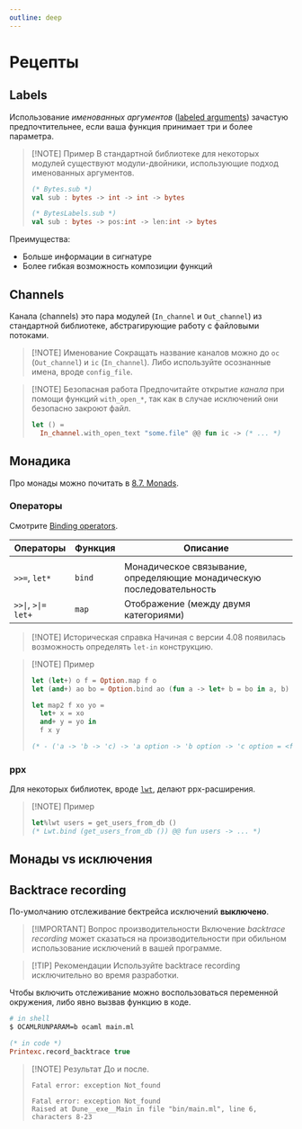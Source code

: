 ```yaml
---
outline: deep
---
```


# Рецепты

## Labels

Использование *именованных аргументов* ([labeled arguments](https://ocaml.org/manual/lablexamples.html))  зачастую предпочтительнее, если ваша функция принимает три и более параметра. 

> [!NOTE] Пример
> В стандартной библиотеке для некоторых модулей существуют модули-двойники, использующие подход именованных аргументов. 
> ```ocaml
> (* Bytes.sub *)
> val sub : bytes -> int -> int -> bytes
> 
> (* BytesLabels.sub *)
> val sub : bytes -> pos:int -> len:int -> bytes
> ```

Преимущества:

- Больше информации в сигнатуре 
- Более гибкая возможность композиции функций 


## Channels

Канала (channels) это пара модулей (`In_channel` и `Out_channel`) из стандартной библиотеке, абстрагирующие работу с файловыми потоками.

> [!NOTE] Именование
> Сокращать название каналов можно до `oc` (`Out_channel`) и `ic` (`In_channel`). Либо используйте осознанные имена, вроде `config_file`.

> [!NOTE] Безопасная работа
> Предпочитайте открытие _канала_ при помощи функций `with_open_*`, так как в случае исключений они безопасно закроют файл.
>  ```ocaml
>  let () =
>    In_channel.with_open_text "some.file" @@ fun ic -> (* ... *)
>  ```

## Монадика

Про монады можно почитать в [8.7. Monads](https://cs3110.github.io/textbook/chapters/ds/monads.html).

### Операторы

Смотрите [Binding operators](https://ocaml.org/manual/bindingops.html).

| Операторы             | Функция | Описание                                                              |
| --------------------- | ------- | --------------------------------------------------------------------- |
|                       |         |                                                                       |
| `>>=`, `let*`         | `bind`  | Монадическое связывание, определяющие монадическую последовательность |
| `>>\|`, `>\|=` `let+` | `map`   | Отображение (между двумя категориями)                                 |

> [!NOTE] Историческая справка
> Начиная с версии 4.08 появилась возможность определять `let-in` конструкцию.

> [!NOTE] Пример
> 
> ```ocaml
> let (let+) o f = Option.map f o
> let (and+) ao bo = Option.bind ao (fun a -> let+ b = bo in a, b)
> 
> let map2 f xo yo =
>   let+ x = xo
>   and+ y = yo in
>   f x y
> 
> (* - ('a -> 'b -> 'c) -> 'a option -> 'b option -> 'c option = <fun> *)
> ```

### ppx

Для некоторых библиотек, вроде [`lwt`](./libraries/concurrency/lwt.md), делают ppx-расширения.

> [!NOTE] Пример
>
> ```ocaml
> let%lwt users = get_users_from_db ()
> (* Lwt.bind (get_users_from_db ()) @@ fun users -> ... *)
> ``` 

## Монады vs исключения 

## Backtrace recording

По-умолчанию отслеживание бектрейса исключений **выключено**.

> [!IMPORTANT] Вопрос производительности
> Включение _backtrace recording_ может сказаться на производительности при обильном использование исключений в вашей программе.

> [!TIP] Рекомендации
> Используйте backtrace recording исключительно во время разработки.

Чтобы включить отслеживание можно воспользоваться переменной окружения, либо явно вызвав функцию в коде.

```sh
# in shell
$ OCAMLRUNPARAM=b ocaml main.ml
```

```ocaml
(* in code *)
Printexc.record_backtrace true
```

> [!NOTE] Результат
> До и после.
> 
> ```
> Fatal error: exception Not_found
> 
> Fatal error: exception Not_found
> Raised at Dune__exe__Main in file "bin/main.ml", line 6, characters 8-23
> ```
